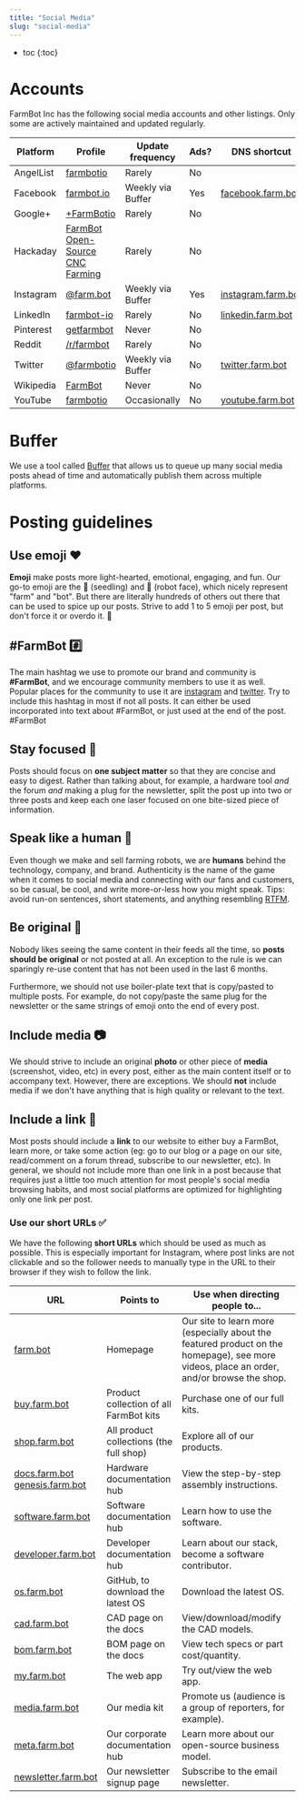 ```yaml
---
title: "Social Media"
slug: "social-media"
---
```


* toc
{:toc}

# Accounts
FarmBot Inc has the following social media accounts and other listings. Only some are actively maintained and updated regularly.

|Platform                      |Profile                       |Update frequency              |Ads?                          |DNS shortcut                  |
|------------------------------|------------------------------|------------------------------|------------------------------|------------------------------|
|AngelList                     |[farmbotio](https://angel.co/farmbotio)|Rarely                        |No                            |
|Facebook                      |[farmbot.io](https://www.facebook.com/farmbot.io)|Weekly via Buffer             |Yes                           |[facebook.farm.bot](http://facebook.farm.bot)
|Google+                       |[+FarmBotio](https://plus.google.com/+FarmBotio)|Rarely                        |No                            |
|Hackaday                      |[FarmBot Open-Source CNC Farming](https://hackaday.io/project/2552-farmbot-open-source-cnc-farming)|Rarely                        |No                            |
|Instagram                     |[@farm.bot](https://www.instagram.com/farm.bot/)|Weekly via Buffer             |Yes                           |[instagram.farm.bot](http://instagram.farm.bot)
|LinkedIn                      |[farmbot-io](https://www.linkedin.com/company/farmbot-io/)|Rarely                        |No                            |[linkedin.farm.bot](http://linkedin.farm.bot)
|Pinterest                     |[getfarmbot](https://www.pinterest.com/getfarmbot/)|Never                         |No                            |
|Reddit                        |[/r/farmbot](https://www.reddit.com/r/farmbot)|Rarely                        |No                            |
|Twitter                       |[@farmbotio](https://twitter.com/farmbotio)|Weekly via Buffer             |No                            |[twitter.farm.bot](http://twitter.farm.bot)
|Wikipedia                     |[FarmBot](https://en.wikipedia.org/wiki/FarmBot)|Never                         |No                            |
|YouTube                       |[farmbotio](https://www.youtube.com/farmbotio)|Occasionally                  |No                            |[youtube.farm.bot](http://youtube.farm.bot)

# Buffer
We use a tool called [Buffer](http://buffer.com) that allows us to queue up many social media posts ahead of time and automatically publish them across multiple platforms.

# Posting guidelines
## Use emoji :heart:
**Emoji** make posts more light-hearted, emotional, engaging, and fun. Our go-to emoji are the :seedling: (seedling) and 🤖 (robot face), which nicely represent "farm" and "bot". But there are literally hundreds of others out there that can be used to spice up our posts. Strive to add 1 to 5 emoji per post, but don't force it or overdo it. 🖖

## #FarmBot :hash:
The main hashtag we use to promote our brand and community is **#FarmBot**, and we encourage community members to use it as well. Popular places for the community to use it are [instagram](https://www.instagram.com/explore/tags/farmbot/) and [twitter](https://twitter.com/hashtag/FarmBot). Try to include this hashtag in most if not all posts. It can either be used incorporated into text about #FarmBot, or just used at the end of the post. #FarmBot

## Stay focused :dart:
Posts should focus on **one subject matter** so that they are concise and easy to digest. Rather than talking about, for example, a hardware tool *and* the forum *and* making a plug for the newsletter, split the post up into two or three posts and keep each one laser focused on one bite-sized piece of information.

## Speak like a human :information_desk_person:
Even though we make and sell farming robots, we are **humans** behind the technology, company, and brand. Authenticity is the name of the game when it comes to social media and connecting with our fans and customers, so be casual, be cool, and write more-or-less how you might speak. Tips: avoid run-on sentences, short statements, and anything resembling [RTFM](https://en.wikipedia.org/wiki/RTFM).

## Be original :art:
Nobody likes seeing the same content in their feeds all the time, so **posts should be original** or not posted at all. An exception to the rule is we can sparingly re-use content that has not been used in the last 6 months.

Furthermore, we should not use boiler-plate text that is copy/pasted to multiple posts. For example, do not copy/paste the same plug for the newsletter or the same strings of emoji onto the end of every post.

## Include media :camera:
We should strive to include an original **photo** or other piece of **media** (screenshot, video, etc) in every post, either as the main content itself or to accompany text. However, there are exceptions. We should **not** include media if we don't have anything that is high quality or relevant to the text.

## Include a link :link:
Most posts should include a **link** to our website to either buy a FarmBot, learn more, or take some action (eg: go to our blog or a page on our site, read/comment on a forum thread, subscribe to our newsletter, etc). In general, we should not include more than one link in a post because that requires just a little too much attention for most people's social media browsing habits, and most social platforms are optimized for highlighting only one link per post.

### Use our short URLs :white_check_mark:
We have the following **short URLs** which should be used as much as possible. This is especially important for Instagram, where post links are not clickable and so the follower needs to manually type in the URL to their browser if they wish to follow the link.

|URL                           |Points to                     |Use when directing people to...|
|------------------------------|------------------------------|------------------------------|
|[farm.bot](http://farm.bot)   |Homepage                      |Our site to learn more (especially about the featured product on the homepage), see more videos, place an order, and/or browse the shop.
|[buy.farm.bot](http://buy.farm.bot)|Product collection of all FarmBot kits|Purchase one of our full kits.
|[shop.farm.bot](http://shop.farm.bot)|All product collections (the full shop)|Explore all of our products.
|[docs.farm.bot](http://docs.farm.bot)<br>[genesis.farm.bot](http://genesis.farm.bot)|Hardware documentation hub    |View the step-by-step assembly instructions.
|[software.farm.bot](http://software.farm.bot)|Software documentation hub    |Learn how to use the software.
|[developer.farm.bot](http://developer.farm.bot)|Developer documentation hub   |Learn about our stack, become a software contributor.
|[os.farm.bot](http://os.farm.bot)|GitHub, to download the latest OS|Download the latest OS.
|[cad.farm.bot](http://cad.farm.bot)|CAD page on the docs          |View/download/modify the CAD models.
|[bom.farm.bot](http://bom.farm.bot)|BOM page on the docs          |View tech specs or part cost/quantity.
|[my.farm.bot](http://my.farm.bot)|The web app                   |Try out/view the web app.
|[media.farm.bot](http://media.farm.bot)|Our media kit                 |Promote us (audience is a group of reporters, for example).
|[meta.farm.bot](http://meta.farm.bot)|Our corporate documentation hub|Learn more about our open-source business model.
|[newsletter.farm.bot](http://newsletter.farm.bot)|Our newsletter signup page    |Subscribe to the email newsletter.





